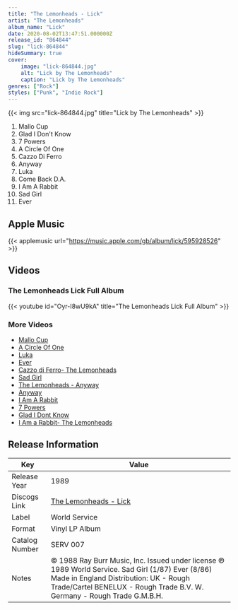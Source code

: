 ```yaml
---
title: "The Lemonheads - Lick"
artist: "The Lemonheads"
album_name: "Lick"
date: 2020-08-02T13:47:51.000000Z
release_id: "864844"
slug: "lick-864844"
hideSummary: true
cover:
    image: "lick-864844.jpg"
    alt: "Lick by The Lemonheads"
    caption: "Lick by The Lemonheads"
genres: ["Rock"]
styles: ["Punk", "Indie Rock"]
---
```


{{< img src="lick-864844.jpg" title="Lick by The Lemonheads" >}}

<!-- section break -->

1. Mallo Cup
2. Glad I Don't Know
3. 7 Powers
4. A Circle Of One
5. Cazzo Di Ferro
6. Anyway
7. Luka
8. Come Back D.A.
9. I Am A Rabbit
10. Sad Girl
11. Ever

<!-- section break -->




## Apple Music
{{< applemusic url="https://music.apple.com/gb/album/lick/595928526" >}}





## Videos
### The Lemonheads   Lick Full Album
{{< youtube id="Oyr-I8wU9kA" title="The Lemonheads   Lick Full Album" >}}<br>

### More Videos

- [Mallo Cup](https://www.youtube.com/watch?v=TceevdVajLI)
- [A Circle Of One](https://www.youtube.com/watch?v=auZhrtLScbQ)
- [Luka](https://www.youtube.com/watch?v=s34hD5fu04w)
- [Ever](https://www.youtube.com/watch?v=2wgam5X4FTM)
- [Cazzo di Ferro- The Lemonheads](https://www.youtube.com/watch?v=M0WQ4GmLsO0)
- [Sad Girl](https://www.youtube.com/watch?v=bn1uvX4L7CU)
- [The Lemonheads - Anyway](https://www.youtube.com/watch?v=U8qakIRi6RE)
- [Anyway](https://www.youtube.com/watch?v=0UWHmnXXoXA)
- [I Am A Rabbit](https://www.youtube.com/watch?v=fKtC2aP7-Cc)
- [7 Powers](https://www.youtube.com/watch?v=XkltxOJ6Cz8)
- [Glad I Dont Know](https://www.youtube.com/watch?v=ux4Uo9uCrPU)
- [I Am a Rabbit- The Lemonheads](https://www.youtube.com/watch?v=t6rQgNS01x4)


## Release Information
|  Key           | Value                                                |
| ---------------| ---------------------------------------------------- |
| Release Year   | 1989                                   |
| Discogs Link   | [The Lemonheads - Lick](https://www.discogs.com/release/864844-Lemonheads-Lick) |
| Label          | World Service |
| Format         | Vinyl LP Album |
| Catalog Number | SERV 007 |
| Notes | © 1988 Ray Burr Music, Inc. Issued under license ℗ 1989 World Service.  Sad Girl (1/87) Ever (8/86)   Made in England   Distribution: UK - Rough Trade/Cartel                   BENELUX - Rough Trade B.V.                    W. Germany - Rough Trade G.M.B.H.  |
